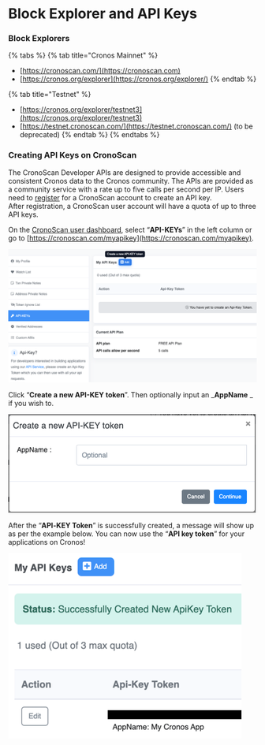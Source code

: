 # Block Explorer and API Keys

### Block Explorers

{% tabs %}
{% tab title="Cronos Mainnet" %}
* [https://cronoscan.com/](https://cronoscan.com)
* [https://cronos.org/explorer](https://cronos.org/explorer/)
{% endtab %}

{% tab title="Testnet" %}
* [https://cronos.org/explorer/testnet3](https://cronos.org/explorer/testnet3)
* [https://testnet.cronoscan.com/](https://testnet.cronoscan.com/) (to be deprecated)
{% endtab %}
{% endtabs %}

### **Creating API Keys on CronoScan**

The CronoScan Developer APIs are designed to provide accessible and consistent Cronos data to the Cronos community. The APIs are provided as a community service with a rate up to five calls per second per IP. Users need to [register](https://cronoscan.com/register) for a CronoScan account to create an API key.\
After registration, a CronoScan user account will have a quota of up to three API keys.

On the [CronoScan user dashboard](https://cronoscan.com/myaccount), select “**API-KEYs**” in the left column or go to [https://cronoscan.com/myapikey](https://cronoscan.com/myapikey).

![drawing](assets/myapikey-page.png)

Click “**Create a new API-KEY token**”. Then optionally input an \_**AppName** \_ if you wish to.

![drawing](assets/create-apikey.png)

After the “**API**_**-**_**KEY Token**” is successfully created, a message will show up as per the example below. You can now use the “**API key token**” for your applications on Cronos!

![](<../.gitbook/assets/image (1) (1) (1).png>)
